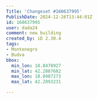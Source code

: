 ```yaml
---
Title: 'Changeset #160637995'
PublishDate: 2024-12-26T13:44:01Z
id: 160637995
user: dada24
comment: new building
created_by: iD 2.30.4
tags:
- Montenegro
- Budva
bbox:
  min_lon: 18.8478927
  min_lat: 42.2887682
  max_lon: 18.8487273
  max_lat: 42.2893231

---
```

